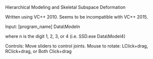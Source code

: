 Hierarchical Modeling and Skeletal Subspace Deformation

Written using VC++ 2010. Seems to be incompatible with VC++ 2015. 

Input: [program\_name] Data\Modeln

where n is the digit 1, 2, 3, or 4 (i.e. SSD.exe Data\Model4)

Controls: Move sliders to control joints. Mouse to rotate: LClick+drag, RClick+drag, or Both Click+drag
